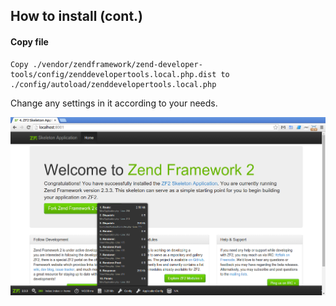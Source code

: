 ## How to install (cont.)

#### Copy file <!-- .element class="left" -->

```
Copy ./vendor/zendframework/zend-developer-tools/config/zenddevelopertools.local.php.dist to ./config/autoload/zenddevelopertools.local.php
```


Change any settings in it according to your needs. <!-- .element class="fragment roll-in" --> 

![Zend Developer Toolbar](images/zdt.png) <!-- .element class="fragment roll-in" -->